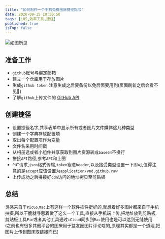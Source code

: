 ```yaml
---
title: "如何制作一个手机免费图床捷径指令"
date: 2020-09-15 10:30:50
tags: [iOS,效率工具,捷径]
published: true
isTop: false
---
```




![如图所见](https://cdn.jsdelivr.net/gh/WangGuibin/MyFilesRepo/images/1600035331.png)

## 准备工作

- `github`账号与绑定邮箱
- 建立一个仓库用于存放图片
- 生成`github token` 注意生成之后要备份以免后面要用到(页面刷新之后会看不见🙈)
- 了解`github`上传文件的 [GitHub API](https://docs.github.com/en/rest/reference/repos?query=content%20is%20not%20valid%20ba%27e#create-or-update-file-contents)

## 创建捷径
-  设置捷径名字,共享表单中显示所有或者图片文件媒体这几种类型
-  创建一个字典存放配置项
-  取出每个配置项作为变量
-  文件名采用时间戳
-  从相册选或者小组件共享获取到图片资源转成`base64`不换行
-  拼接`API`路径,参考`API`和上图
-  `PUT`请求,`json`格式传输,`token`塞进`header`,以及接受类型设置一下即可,值得注意的是`accept`应该设置为`application/vnd.github.raw`
-  上传成功之后拼接好`cdn`访问的地址拷贝至剪贴板

## 总结
灵感来自于`PicGo`,`Mac`上有这样一个软件插件挺好的,就想着好多图片都来自于手机拍摄,所以干脆就寻思着做了这么一个工具,直接从手机端上传,把地址放到剪贴板,剪贴板工具`Pin`或者其他工具通过`iCloud`同步到`Mac`使用也是可以达到无缝使用. (之前也有很多其他平台的图床用于盆友圈图片评论啥的,原理其实都是一个道理,把图片上传到图床取链接而已)